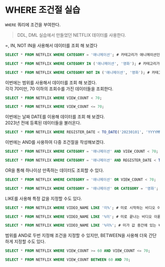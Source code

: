 # WHERE 조건절 실습

`WHERE` 쿼리에 조건을 부여한다.
  
> DDL, DML 실습에서 만들었던 NETFLIX 데이터를 사용한다.
  
=, IN, NOT IN을 사용해서 데이터를 조회 해 보겠다

```sql
SELECT * FROM NETFLIX WHERE CATEGORY = '애니메이션'; # 카테고리가 애니메이션인 컬럼 조회

SELECT * FROM NETFLIX WHERE CATEGORY IN ('애니메이션', '영화'); # 카테고리가 애니메이션이거나 영화인 컬럼 조회

SELECT * FROM NETFLIX WHERE CATEGORY NOT IN ('애니메이션', '영화'); # 카테고리가 애니메이션, 영화가 아닌 컬럼 조회
```

이번에는 범위를 사용해서 데이터를 조회 해 보겠다.  
각각 70미만, 70 이하의 조회수를 가진 데이터들을 조회한다.

```sql
SELECT * FROM NETFLIX WHERE VIEW_COUNT < 70;

SELECT * FROM NETFLIX WHERE VIEW_COUNT <= 70;
```
이번에는 날짜 DATE를 이용해 데이터를 조회 해 보겠다.  
2023년 전에 등록된 데이터들을 불러온다.
```sql
SELECT * FROM NETFLIX WHERE REGISTER_DATE < TO_DATE('20230101', 'YYYYMMDD');
```

이번에는 AND를 사용하여 다중 조건절을 작성해보겠다.

```sql
SELECT * FROM NETFLIX WHERE CATEGORY = '애니메이션' AND VIEW_COUNT < 70;

SELECT * FROM NETFLIX WHERE CATEGORY = '애니메이션' AND REGISTER_DATE < TO_DATE('20230101','YYYYMMDD');
```

OR을 통해 하나이상 만족하는 데이터도 조회할 수 있다.

```sql
SELECT * FROM NETFLIX WHERE CATEGORY = '애니메이션' OR VIEW_COUNT < 70;

SELECT * FROM NETFLIX WHERE CATEGORY = '애니메이션' OR CATEGORY = '영화'; # 같은 컬럼에도 조건 부여 가능, 위에서 IN 절하고 같은 구문
```

LIKE를 사용해 특정 값을 지정할 수도 있다.

```sql
SELECT * FROM NETFLIX WHERE VIDEO_NAME LIKE '미%'; # 미로 시작하는 비디오 이름을 가지고 있는 데이터

SELECT * FROM NETFLIX WHERE VIDEO_NAME LIKE '%미'; # 미로 끝나는 비디오 이름을 가지고 있는 데이터

SELECT * FROM NETFLIX WHERE VIDEO_NAME LIKE '%미%'; # 미가 값 중간에 있는 비디오 이름을 가지고 있는 데이터
```

범위를 AND로 두번 지정해 조건을 지정할 수 있지만, BETWEEN을 사용해 더욱 간단하게 지정할 수도 있다.

```sql
SELECT * FROM NETFLIX WHERE VIEW_COUNT >= 60 AND VIEW_COUNT <= 70;

SELECT * FROM NETFLIX WHERE VIEW_COUNT BETWEEN 60 AND 70;
```